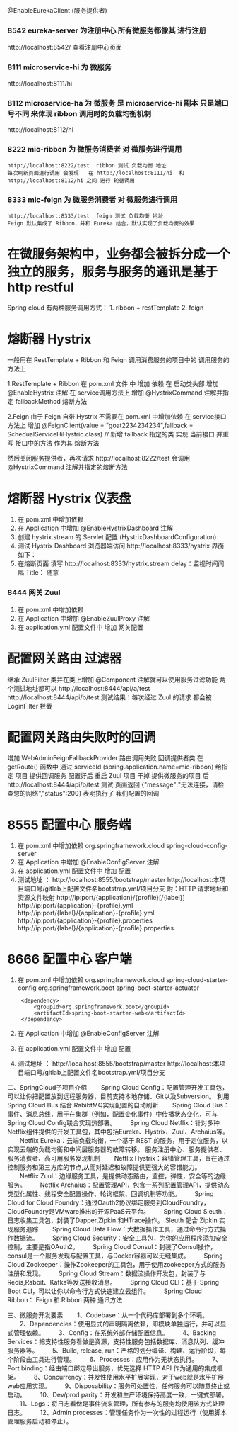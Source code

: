@EnableEurekaClient  (服务提供者)

###  8542  eureka-server    为注册中心  所有微服务都像其 进行注册
http://localhost:8542/  查看注册中心页面 

### 8111 microservice-hi  为 微服务 
http://localhost:8111/hi 

### 8112 microservice-ha  为 微服务  是 microservice-hi 副本 只是端口号不同 来体现 ribbon 调用时的负载均衡机制 
http://localhost:8112/hi 


### 8222 mic-ribbon  为 微服务消费者  对 微服务进行调用  
    http://localhost:8222/test  ribbon 测试 负载均衡 地址
    每次刷新页面进行调用 会发现   在 http://localhost:8111/hi  和 http://localhost:8112/hi 之间 进行 轮循调用 
    
### 8333 mic-feign  为 微服务消费者  对 微服务进行调用     
    http://localhost:8333/test  feign 测试 负载均衡 地址
    Feign 默认集成了 Ribbon，并和 Eureka 结合，默认实现了负载均衡的效果
 
# 在微服务架构中，业务都会被拆分成一个独立的服务，服务与服务的通讯是基于 http restful 
Spring cloud 有两种服务调用方式：
    1. ribbon + restTemplate
    2. feign 


# 熔断器  Hystrix 
一般用在  RestTemplate + Ribbon 和 Feign 调用消费服务的项目中的  调用服务的方法上 

1.RestTemplate + Ribbon
在 pom.xml 文件 中    增加 依赖
在 启动类头部         增加 @EnableHystrix  注解 
在 service调用方法上  增加 @HystrixCommand 注解并指定 fallbackMethod 熔断方法

2.Feign
由于 Feign 自带 Hystrix  不需要在 pom.xml 中增加依赖 
在 service接口方法上  增加 @FeignClient(value = "goat2234234234",fallback = SchedualServiceHiHystric.class) // 
新增 fallback 指定的类 实现 当前接口 并重写 接口中的方法  作为其 熔断方法

然后关闭服务提供者，再次请求 http://localhost:8222/test 会调用 @HystrixCommand 注解并指定的熔断方法


# 熔断器  Hystrix  仪表盘

1. 在 pom.xml 中增加依赖
2. 在 Application 中增加 @EnableHystrixDashboard 注解
3. 创建 hystrix.stream 的 Servlet 配置  (HystrixDashboardConfiguration)
4. 测试 Hystrix Dashboard 浏览器端访问 http://localhost:8333/hystrix 界面如下：
5. 在熔断页面 填写 http://localhost:8333/hystrix.stream  delay：监视时间间隔  Title： 随意

### 8444 网关  Zuul 
1. 在 pom.xml 中增加依赖
2. 在 Application 中增加 @EnableZuulProxy 注解
3. 在 application.yml 配置文件中 增加 网关配置 

# 配置网关路由 过滤器

继承 ZuulFilter 类并在类上增加 @Component 注解就可以使用服务过滤功能
两个测试地址都可以
http://localhost:8444/api/a/test
http://localhost:8444/api/b/test
测试结果：每次经过 Zuul 的请求 都会被 LoginFilter 拦截 

# 配置网关路由失败时的回调

增加 WebAdminFeignFallbackProvider 路由调用失败 回调提供者类
在 getRoute() 函数中 通过 serviceId (spring.application.name=mic-ribbon) 给指定 项目 提供回调服务 
配置好后 重启 Zuul 项目  干掉 提供微服务的项目 后  http://localhost:8444/api/b/test  测试
页面返回  {"message":"无法连接，请检查您的网络","status":200}  表明执行了  我们配置的回调 

# 8555 配置中心  服务端
1. 在 pom.xml 中增加依赖
        <dependency>
            <groupId>org.springframework.cloud</groupId>
            <artifactId>spring-cloud-config-server</artifactId>
        </dependency>
2. 在 Application 中增加 @EnableConfigServer 注解
3. 在 application.yml 配置文件中 增加 配置 
4. 测试地址 ： 
http://localhost:8555/bootstrap/master 
http://localhost:本项目端口号/gitlab上配置文件名bootstrap.yml/项目分支
  附：HTTP 请求地址和资源文件映射
  http://ip:port/{application}/{profile}[/{label}]
  http://ip:port/{application}-{profile}.yml
  http://ip:port/{label}/{application}-{profile}.yml
  http://ip:port/{application}-{profile}.properties
  http://ip:port/{label}/{application}-{profile}.properties
  
# 8666 配置中心  客户端 
1. 在 pom.xml 中增加依赖
    <dependencies>
        <dependency>
            <groupId>org.springframework.cloud</groupId>
            <artifactId>spring-cloud-starter-config</artifactId>
        </dependency>
        <!-- client需要添加以下依赖，否则访问/refresh将会得到404 -->
        <dependency>
            <groupId>org.springframework.boot</groupId>
            <artifactId>spring-boot-starter-actuator</artifactId>
        </dependency>

        <dependency>
            <groupId>org.springframework.boot</groupId>
            <artifactId>spring-boot-starter-web</artifactId>
        </dependency>
    </dependencies>
2. 在 Application 中增加 @EnableConfigServer 注解
3. 在 application.yml 配置文件中 增加 配置 
4. 测试地址 ： 
http://localhost:8555/bootstrap/master 
http://localhost:本项目端口号/gitlab上配置文件名bootstrap.yml/项目分支

二、SpringCloud子项目介绍
　　Spring Cloud Config：配置管理开发工具包，可以让你把配置放到远程服务器，目前支持本地存储、Git以及Subversion。
            利用 Spring Cloud Bus 结合 RabibtMQ实现配置的自动刷新 
　　Spring Cloud Bus：事件、消息总线，用于在集群（例如，配置变化事件）中传播状态变化，可与Spring Cloud Config联合实现热部署。
　　Spring Cloud Netflix：针对多种Netflix组件提供的开发工具包，其中包括Eureka、Hystrix、Zuul、Archaius等。
　　Netflix Eureka：云端负载均衡，一个基于 REST 的服务，用于定位服务，以实现云端的负载均衡和中间层服务器的故障转移。
            服务注册中心、服务提供者、服务消费者、高可用服务发现机制
　　Netflix Hystrix：容错管理工具，旨在通过控制服务和第三方库的节点,从而对延迟和故障提供更强大的容错能力。
　　Netflix Zuul：边缘服务工具，是提供动态路由，监控，弹性，安全等的边缘服务。
　　Netflix Archaius：配置管理API，包含一系列配置管理API，提供动态类型化属性、线程安全配置操作、轮询框架、回调机制等功能。
　　Spring Cloud for Cloud Foundry：通过Oauth2协议绑定服务到CloudFoundry，CloudFoundry是VMware推出的开源PaaS云平台。
　　Spring Cloud Sleuth：日志收集工具包，封装了Dapper,Zipkin 和HTrace操作。 Sleuth 配合 Zipkin 实现服务追踪
　　Spring Cloud Data Flow：大数据操作工具，通过命令行方式操作数据流。
　　Spring Cloud Security：安全工具包，为你的应用程序添加安全控制，主要是指OAuth2。
　　Spring Cloud Consul：封装了Consul操作，consul是一个服务发现与配置工具，与Docker容器可以无缝集成。
　　Spring Cloud Zookeeper：操作Zookeeper的工具包，用于使用zookeeper方式的服务注册和发现。
　　Spring Cloud Stream：数据流操作开发包，封装了与Redis,Rabbit、Kafka等发送接收消息。
　　Spring Cloud CLI：基于 Spring Boot CLI，可以让你以命令行方式快速建立云组件。
　　Spring Cloud Ribbon： Feign 和 Ribbon 两种 通讯方法

三、微服务开发要素
　　1、Codebase：从一个代码库部署到多个环境。
　　2、Dependencies：使用显式的声明隔离依赖，即模块单独运行，并可以显式管理依赖。
　　3、Config：在系统外部存储配置信息。
　　4、Backing Services：把支持性服务看做是资源，支持性服务包括数据库、消息队列、缓冲服务器等。
　　5、Build, release, run：严格的划分编译、构建、运行阶段，每个阶段由工具进行管理。
　　6、Processes：应用作为无状态执行。
　　7、Port binding：经由端口绑定导出服务，优先选择 HTTP API 作为通用的集成框架。
　　8、Concurrency：并发性使用水平扩展实现，对于web就是水平扩展web应用实现。
　　9、Disposability：服务可处置性，任何服务可以随意终止或启动。
　　10、Dev/prod parity：开发和生产环境保持高度一致，一键式部署。
　　11、Logs：将日志看做是事件流来管理，所有参与的服务均使用该方式处理日志。
　　12、Admin processes：管理任务作为一次性的过程运行（使用脚本管理服务启动和停止）。

    